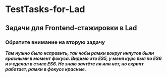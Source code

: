 # TestTasks-for-Lad
## Задачи для Frontend-стажировки в Lad

### Обратите внимание на вторую задачу

***Там нужно было исправить, так чобы рамки вокруг инпутов были красными в момент фокуса.
Видимо это ES5, у меня курс был по ES6 и я сделал в стиле ES6.
Не знаю зачтёте ли или нет, но скрипт работает, рамки в фокусе красные.***
